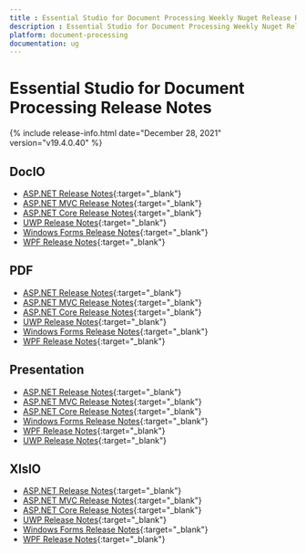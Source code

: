 ```yaml
---
title : Essential Studio for Document Processing Weekly Nuget Release Release Notes  
description : Essential Studio for Document Processing Weekly Nuget Release Release Notes  
platform: document-processing
documentation: ug
---
```


# Essential Studio for Document Processing  Release Notes  

{% include release-info.html date="December 28, 2021" version="v19.4.0.40" %} 

## DocIO

* [ASP.NET Release Notes](/aspnet/release-notes/v19.4.0.40#docio){:target="_blank"}
* [ASP.NET MVC Release Notes](/aspnetmvc/release-notes/v19.4.0.40#docio){:target="_blank"}
* [ASP.NET Core Release Notes](/aspnet-core/release-notes/v19.4.0.40#docio){:target="_blank"}
* [UWP Release Notes](/uwp/release-notes/v19.4.0.40#docio){:target="_blank"}
* [Windows Forms Release Notes](/windowsforms/release-notes/v19.4.0.40#docio){:target="_blank"}
* [WPF Release Notes](/wpf/release-notes/v19.4.0.40#docio){:target="_blank"}


## PDF

* [ASP.NET Release Notes](/aspnet/release-notes/v19.4.0.40#pdf){:target="_blank"}
* [ASP.NET MVC Release Notes](/aspnetmvc/release-notes/v19.4.0.40#pdf){:target="_blank"}
* [ASP.NET Core Release Notes](/aspnet-core/release-notes/v19.4.0.40#pdf){:target="_blank"}
* [UWP Release Notes](/uwp/release-notes/v19.4.0.40#pdf){:target="_blank"}
* [Windows Forms Release Notes](/windowsforms/release-notes/v19.4.0.40#pdf){:target="_blank"}
* [WPF Release Notes](/wpf/release-notes/v19.4.0.40#pdf){:target="_blank"}


## Presentation

* [ASP.NET Release Notes](/aspnet/release-notes/v19.4.0.40#presentation){:target="_blank"}
* [ASP.NET MVC Release Notes](/aspnetmvc/release-notes/v19.4.0.40#presentation){:target="_blank"}
* [ASP.NET Core Release Notes](/aspnet-core/release-notes/v19.4.0.40#presentation){:target="_blank"}
* [Windows Forms Release Notes](/windowsforms/release-notes/v19.4.0.40#presentation){:target="_blank"}
* [WPF Release Notes](/wpf/release-notes/v19.4.0.40#presentation){:target="_blank"}
* [UWP Release Notes](/uwp/release-notes/v19.4.0.40#presentation){:target="_blank"}


## XlsIO

* [ASP.NET Release Notes](/aspnet/release-notes/v19.4.0.40#xlsio){:target="_blank"}
* [ASP.NET MVC Release Notes](/aspnetmvc/release-notes/v19.4.0.40#xlsio){:target="_blank"}
* [ASP.NET Core Release Notes](/aspnet-core/release-notes/v19.4.0.40#xlsio){:target="_blank"}
* [UWP Release Notes](/uwp/release-notes/v19.4.0.40#xlsio){:target="_blank"}
* [Windows Forms Release Notes](/windowsforms/release-notes/v19.4.0.40#xlsio){:target="_blank"}
* [WPF Release Notes](/wpf/release-notes/v19.4.0.40#xlsio){:target="_blank"}